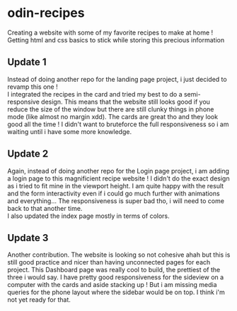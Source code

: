 # odin-recipes
Creating a website with some of my favorite recipes to make at home ! <br>
Getting html and css basics to stick while storing this precious information <br>

## Update 1
Instead of doing another repo for the landing page project, i just decided to revamp this one !<br>
I integrated the recipes in the card and tried my best to do a semi-responsive design. 
This means that the website still looks good if you reduce the size of the window
but there are still clunky things in phone mode (like almost no margin xdd).
The cards are great tho and they look good all the time !
I didn't want to bruteforce the full responsiveness so i am waiting until i have some more knowledge.

## Update 2
Again, instead of doing another repo for the Login page project, i am adding a login page to this
magnificient recipe website ! I didn't do the exact design as i tried to fit mine in the viewport height.
I am quite happy with the result and the form interactivity even if i could go much further with animations
and everything... The responsiveness is super bad tho, i will need to come back to that another time. <br>
I also updated the index page mostly in terms of colors.

## Update 3
Another contribution. The website is looking so not cohesive ahah but this is still good practice and nicer than having
unconnected pages for each project. This Dashboard page was really cool to build, the prettiest of the three i would say.
I have pretty good responsiveness for the sideview on a computer with the cards and aside stacking up ! But i am missing
media queries for the phone layout where the sidebar would be on top. I think i'm not yet ready for that.